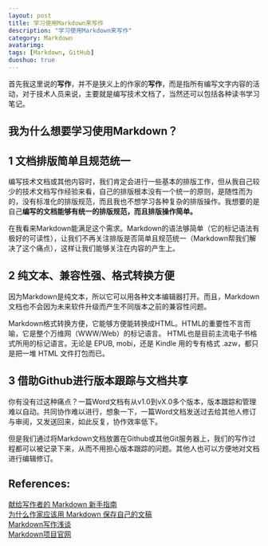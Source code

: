 ```yaml
---
layout: post
title: 学习使用Markdown来写作
description: "学习使用Markdown来写作"
category: Markdown
avatarimg: 
tags: [Markdown, GitHub]
duoshuo: true
---
```


首先我这里说的**写作**，并不是狭义上的作家的**写作**，而是指所有编写文字内容的活动，对于技术人员来说，主要就是编写技术文档了，当然还可以包括各种读书学习笔记。

## 我为什么想要学习使用Markdown？

## 1 文档排版简单且规范统一

编写技术文档或其他内容时，我们肯定会进行一些基本的排版工作，但从我自己较少的技术文档写作经验来看，自己的排版根本没有一个统一的原则，是随性而为的，没有标准化的排版规范，而且我也不想学习各种复杂的排版操作。我想要的是自己**编写的文档能够有统一的排版规范，而且排版操作简单。**

在我看来Markdown能满足这个需求。Markdown的语法够简单（它的标记语法有极好的可读性），让我们不再关注排版是否简单且规范统一（Markdown帮我们解决了这个痛点），这样让我们能够关注在内容的产生上。

## 2 纯文本、兼容性强、格式转换方便

因为Markdown是纯文本，所以它可以用各种文本编辑器打开。而且，Markdown文档也不会因为未来软件升级而产生不同版本之前的兼容性问题。 

Markdown格式转换方便，它能够方便能转换成HTML。HTML的重要性不言而喻，它是整个万维网（WWW/Web）的标记语言。
HTML也是目前主流电子书格式所用的标记语言。无论是 EPUB, mobi，还是 Kindle 用的专有格式 .azw，都只是把一堆 HTML 文件打包而已。

## 3 借助Github进行版本跟踪与文档共享

你有没有过这种痛点？一篇Word文档有从v1.0到vX.0多个版本，版本跟踪和管理难以自动。共同协作难以进行，想象一下，一篇Word文档发送过去给其他人修订与审阅，又发送回来，如此反复，协作效率低下。

但是我们通过将Markdown文档放置在Github或其他Git服务器上，我们的写作过程都可以被记录下来，从而不用担心版本跟踪的问题。其他人也可以方便地对文档进行编辑修订。



## References:
[献给写作者的 Markdown 新手指南](http://www.jianshu.com/p/q81RER)  
[为什么作家应该用 Markdown 保存自己的文稿](http://www.jianshu.com/p/qqGjLN)  
[Markdown写作浅谈](http://www.jianshu.com/p/PpDNMG)  
[Markdown项目官网](http://daringfireball.net/projects/markdown/)


